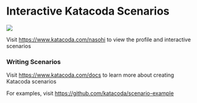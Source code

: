 # Interactive Katacoda Scenarios

[![](http://shields.katacoda.com/katacoda/nasohi/count.svg)](https://www.katacoda.com/nasohi "Get your profile on Katacoda.com")

Visit https://www.katacoda.com/nasohi to view the profile and interactive scenarios

### Writing Scenarios
Visit https://www.katacoda.com/docs to learn more about creating Katacoda scenarios

For examples, visit https://github.com/katacoda/scenario-example
